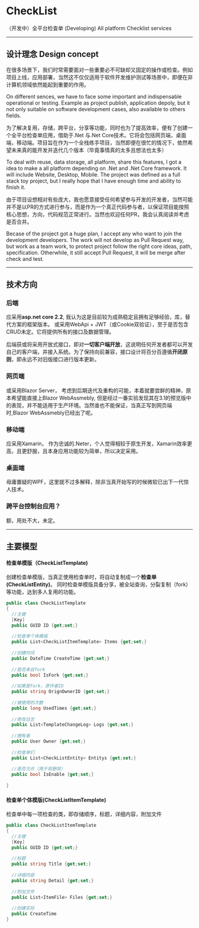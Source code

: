 # CheckList
（开发中）全平台检查单 (Developing) All platform Checklist services

---

## 设计理念 Design concept

在很多场景下，我们时常需要面对一些重要必不可缺却又固定的操作或检查。例如项目上线，应用部署，当然这不仅仅适用于软件开发维护测试等场景中，即便在非计算机领域依然能起到重要的作用。


On different sences, we have to face some important and indispensable operational or testing. Example as project publish, application depoly, but it not only suitable on software development cases, also available to others fields.

为了解决复用，存储，跨平台，分享等功能，同时也为了提高效率，便有了创建一个全平台检查单应用，借助于.Net 与.Net Core技术。它将会包括网页端，桌面端，移动端。项目旨在作为一个全栈练手项目，当然即便在很忙的情况下，依然希望未来真的能开发并迭代几个版本（毕竟事情真的太多且想法也太多）

To deal with reuse, data storage, all platform, share this features, I got a idea to make a all platform depending on .Net and .Net Core framework. It will include Website, Desktop, Mobile. The project was defined as a full stack toy project, but I really hope that I have enough time and ability to finish it.

由于项目设想相对有些庞大，我也愿意接受任何希望参与开发的开发者，当然可能并不是以PR的方式进行参与，而是作为一个真正代码参与者，以保证项目能按照核心思想，方向，代码规范正常进行。当然也欢迎任何PR，我会认真阅读并考虑是否合并。

Becase of the project got a huge plan, I accept any who want to join the development developers. The work will not develop as Pull Request way, but work as a team work, to protect project follow the right core ideas, path, specification. Otherwhile, it still accept Pull Request, it will be merge after check and test.

---

## 技术方向

### 后端

应采用**asp.net core 2.2**, 我认为这是目前较为成熟稳定且拥有足够经验，库，替代方案的框架版本。 或采用WebApi + JWT（或Cookie双验证），至于是否包含CRUD未定。它将提供所有的接口及数据管理。

后端获或将采用开放式接口，即对**一切客户端开放**，这说明任何开发者都可以开发自己的客户端，并接入系统。为了保持向前兼容，接口设计将百分百遵循**开闭原则**，即永远不对旧版接口进行版本更新。


### 网页端

或采用Blazor Server， 考虑到后期迭代及重构的可能，本着就要尝鲜的精神，原本希望能直接上Blazor WebAssmebly, 但是经过一番实验发现其在3.1的预览版中的表现，并不能适用于生产环境。当然谁也不能保证，当真正写到网页端时,Blazor WebAssmebly已经出了呢。

### 移动端

应采用Xamarin， 作为忠诚的.Neter，个人觉得相较于原生开发，Xamarin效率更高，且更舒服，且本身应用功能较为简单，所以决定采用。

### 桌面端

毋庸置疑的WPF，这里就不过多解释，除非当真开始写的时候微软已出下一代惊人技术。

### 跨平台控制台应用？

额，用处不大，未定。

---

## 主要模型

#### 检查单模版（CheckListTemplate)

创建检查单模版，当真正使用检查单时，将自动复制成一个**检查单(CheckListEntity)**。
同时检查单模版具备分享，被全站查询，分裂复制（fork）等功能，达到多人复用的功能。

```c#
public class CheckListTemplate
{
  //主键
  [Key]
  public GUID ID {get;set;}
  
  //检查单个体模版
  public List<CheckListItemTemplate> Items {get;set;}
  
  //创建时间
  public DateTime CreateTime {get;set;}
  
  //是否来自fork
  public bool IsFork {get;set;}
  
  //如果是fork，原作者ID
  public string OrignOwnerID {get;set;}
  
  //被使用的次数
  public long UsedTimes {get;set;}
  
  //修改日志
  public List<TemplateChangeLog> Logs {get;set;}
  
  //拥有者
  public User Owner {get;set;}
  
  //检查单们
  public List<CheckListEntity> Entitys {get;set;}
  
  //是否允许（用于软删除）
  public bool IsEnable {get;set;}
  
}
```


#### 检查单个体模版(CheckListItemTemplate)

检查单中每一项检查的类，即存储顺序，标题，详细内容，附加文件


```c#
public class CheckListItemTemplate
{
  //主键
  [Key]
  public GUID ID {get;set;}
  
  //标题
  public string Title {get;set;}
  
  //详细内容
  public string Detail {get;set;}
  
  //附加文件
  public List<ItemFile> Files {get;set;}
  
  //创建实际
  public CreateTime 
}
```



